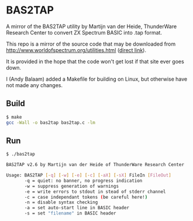 # BAS2TAP

A mirror of the BAS2TAP utility by Martijn van der Heide, ThunderWare Research
Center to convert ZX Spectrum BASIC into .tap format.

This repo is a mirror of the source code that may be downloaded from
http://www.worldofspectrum.org/utilities.html
([direct link](http://www.worldofspectrum.org/pub/sinclair/tools/generic/bas2tap26-generic.zip)).

It is provided in the hope that the code won't get lost if that site ever goes
down.

I (Andy Balaam) added a Makefile for building on Linux, but otherwise have not
made any changes.

## Build

```bash
$ make
gcc -Wall -o bas2tap bas2tap.c -lm
```

## Run

```bash
$ ./bas2tap

BAS2TAP v2.6 by Martijn van der Heide of ThunderWare Research Center

Usage: BAS2TAP [-q] [-w] [-e] [-c] [-aX] [-sX] FileIn [FileOut]
       -q = quiet: no banner, no progress indication
       -w = suppress generation of warnings
       -e = write errors to stdout in stead of stderr channel
       -c = case independant tokens (be careful here!)
       -n = disable syntax checking
       -a = set auto-start line in BASIC header
       -s = set "filename" in BASIC header
```

